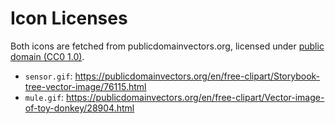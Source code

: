 # Icon Licenses

Both icons are fetched from publicdomainvectors.org, licensed under [public domain (CC0 1.0)](https://creativecommons.org/publicdomain/zero/1.0/).

- `sensor.gif`: https://publicdomainvectors.org/en/free-clipart/Storybook-tree-vector-image/76115.html
- `mule.gif`: https://publicdomainvectors.org/en/free-clipart/Vector-image-of-toy-donkey/28904.html
